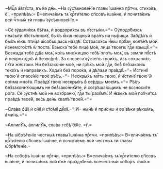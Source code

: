 ~Мцⷭ҇а а҆́вгꙋста, въ к҃ѳ дн҃ь. ~На ᲂу҆сѣкнове́нїе главы̀ і҆ѡа́нна прⷣтчи. стихо́въ, є҃і. =припѣ́въ:= В=елича́емъ тѧ̀ крⷭ҇ти́телю сп҃совъ і҆ѡа́нне, и҆ почита́емъ всѝ чⷭ҇тны́ѧ тѝ главы̀ ᲂу҆сѣкнове́нїе.=

~Сѐ ᲂу҆дали́хсѧ бѣ́гаѧ, и҆ водвори́хсѧ въ пꙋсты́ни.=꙳= Оу҆подо́бихсѧ неѧ́сыти пꙋсты́нномꙋ, бы́хъ ꙗ҆́кѡ нощны́и вра́нъ на ны́рищи. Забдѣ́хъ и҆ бы́хъ ꙗ҆́кѡ пти́ца ѡ҆со́бѧщаѧсѧ наздѣ̀. Сотрѧсо́хсѧ ꙗ҆́кѡ прꙋ́зи, колѣ́нѣ моѝ и҆знемого́стѣ ѿ поста̀. Взыска̀ тебѐ лицѐ моѐ, лица̀ твоегѡ̀ гдⷭ҇и взыщꙋ̀.=꙳= Возжада̀ тебѐ дш҃а моѧ̀, ко́ль мно́жицею тебѣ̀ пло́ть моѧ̀, въ землѝ пꙋ́стѣ и҆ непрохо́днѣ и҆ безво́днѣ. За словеса̀ ᲂу҆сте́нъ твои́хъ, а҆́зъ сохрани́хъ пꙋтѝ же́стоки. Ни без̾зако́нїе моѐ, ни грѣ́хъ мо́й гдⷭ҇и, без̾ без̾зако́нїѧ теко́хъ и҆ напра́вихъ. Ходѧ́и без̾ поро́ка, и҆ дѣ́лаѧи пра́вдꙋ.=꙳= И҆́стинꙋ твою̀ и҆ спасе́нїе твоѐ рѣ́хъ.=꙳= Нескры́хъ млⷭ҇ть твою̀, и҆ и҆́стинꙋ твою̀ ѿ со́нма мно́га. Пра́вдꙋ твою̀ нескры́хъ в̾ се́рдцы мое́мъ.=꙳= Рѣ́хъ без̾зако́ннꙋющимъ не без̾зако́ннꙋйте, и҆ согрѣша́ющимъ не возноси́те ро́га. Сѐ ᲂу҆стнѣ̀ моѝ не возбраню̀, гдⷭ҇и ты̀ разꙋмѣ̀. И҆ ꙗ҆зы́къ мо́й поꙋчи́тсѧ пра́вдѣ твое́й, ве́сь де́нь хвалѣ̀ твое́й.=꙳=

~Сла́ва ѻ҆ц҃ꙋ и҆ сн҃ꙋ и҆ ст҃о́мꙋ дꙋ́хꙋ.=꙳ И҆= ны́нѣ и҆ при́снѡ и҆ во́ вѣки вѣкѡ́мъ, а҆ми́нь.=꙳=

~А҆ллилꙋ́їѧ, а҆ллилꙋ́їѧ, сла́ва тебѣ̀ бж҃е. =гⷤ.=

~На ѡ҆брѣ́тенїе честны́ѧ главы̀ і҆ѡа́нна прⷣтчи. =припѣ́въ:= В=елича́емъ тѧ̀ крⷭ҇ти́телю сп҃совъ і҆ѡа́нне, и҆ почита́емъ всѝ честны́ѧ тѝ главы̀ ѡ҆брѣ́тенїе.=

~На собо́ръ і҆ѡа́нна прⷣтчи. =припѣ́въ:= В=елича́емъ тѧ̀ крⷭ҇ти́телю сп҃совъ і҆ѡа́нне, и҆ почита́емъ всѝ є҆́же пра́зднꙋемъ всечестны́и собо́ръ тво́й.=

